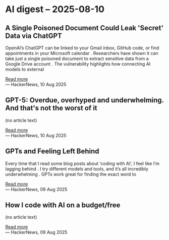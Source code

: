 # AI digest – 2025-08-10

## A Single Poisoned Document Could Leak 'Secret' Data via ChatGPT

OpenAI’s ChatGPT can be linked to your Gmail inbox, GitHub code, or find appointments in your Microsoft calendar . Researchers have shown it can take just a single poisoned document to extract sensitive data from a Google Drive account . The vulnerability highlights how connecting AI models to external

[Read more](https://www.wired.com/story/poisoned-document-could-leak-secret-data-chatgpt/)  
— HackerNews, 10 Aug 2025

## GPT-5: Overdue, overhyped and underwhelming. And that's not the worst of it

(no article text)

[Read more](https://garymarcus.substack.com/p/gpt-5-overdue-overhyped-and-underwhelming)  
— HackerNews, 10 Aug 2025

## GPTs and Feeling Left Behind

Every time that I read some blog posts about ‘coding with AI’, I feel like I’m lagging behind . I try different models and tools, and it’s all incredibly underwhelming . GPTs work great for finding the exact word to

[Read more](https://whynothugo.nl/journal/2025/08/06/gpts-and-feeling-left-behind/)  
— HackerNews, 09 Aug 2025

## How I code with AI on a budget/free

(no article text)

[Read more](https://wuu73.org/blog/aiguide1.html)  
— HackerNews, 09 Aug 2025
